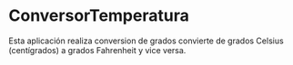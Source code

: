 # ConversorTemperatura
Esta aplicación realiza conversion de grados convierte de grados Celsius (centígrados) a grados Fahrenheit y vice versa.


